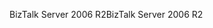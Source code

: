 <span data-ttu-id="2435d-101">BizTalk Server 2006 R2</span><span class="sxs-lookup"><span data-stu-id="2435d-101">BizTalk Server 2006 R2</span></span>